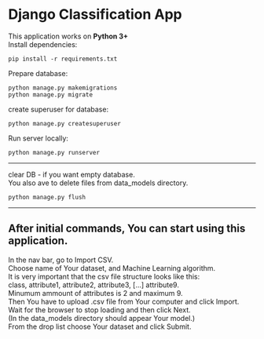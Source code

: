 # Django Classification App
This application works on **Python 3+** \
Install dependencies:
```
pip install -r requirements.txt
```
Prepare database:
```
python manage.py makemigrations
python manage.py migrate
```
create superuser for database:
```
python manage.py createsuperuser
```
Run server locally:
```
python manage.py runserver
```

---
clear DB - if you want empty database. \
You also ave to delete files from data_models directory.
```
python manage.py flush
```
---

## After initial commands, You can start using this application.
In the nav bar, go to Import CSV. \
Choose name of Your dataset, and Machine Learning algorithm. \
It is very important that the csv file structure looks like this: \
class, attribute1, attribute2, attribute3, [...] attribute9. \
Minumum ammount of attributes is 2 and maximum 9. \
Then You have to upload .csv file from Your computer and click Import. \
Wait for the browser to stop loading and then click Next. \
(In the data_models directory should appear Your model.) \
From the drop list choose Your dataset and click Submit. 
